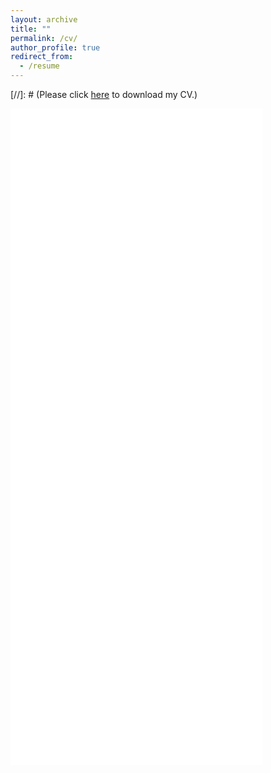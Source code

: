 ```yaml
---
layout: archive
title: ""
permalink: /cv/
author_profile: true
redirect_from:
  - /resume
---
```


[//]: #  (Please click [here](/files/CV/Shinjini_CV.pdf) to download my CV.)

<iframe src="/files/CV/Shinjini_CV.pdf" width="80%" height="1050" frameborder="no" border="0" marginwidth="0" marginheight="0"></iframe>

